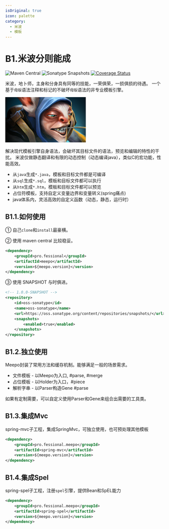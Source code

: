 ```yaml
---
isOriginal: true
icon: palette
category:
  - 米波
  - 模板
---
```


# B1.米波分则能成

![Maven Central](https://img.shields.io/maven-central/v/pro.fessional/meepo?color=00DD00)
![Sonatype Snapshots](https://img.shields.io/nexus/s/pro.fessional/meepo?server=https%3A%2F%2Foss.sonatype.org)
[![Coverage Status](https://coveralls.io/repos/github/trydofor/professional-meepo/badge.svg)](https://coveralls.io/github/trydofor/professional-meepo)

米波，地卜师，主身和分身具有同等的技能，一荣俱荣，一损俱损的待遇。
一个基于`母版`语法注释和标记的不破坏`母版`语法的非专业模板引擎。

![meepo](/meepo_icon.png)

解决现代模板引擎自身语法，会破坏其目标文件的语法，预览和编辑的特性的干扰。
米波仅做静态翻译和有限的动态控制（动态编译java），类似C的宏功能，性能高效。

* 从`java`生成`*.java`，模板和目标文件都是可编译
* 从`sql`生成`*.sql`，模板和目标文件都可以执行
* 从`htm`生成`*.htm`，模板和目标文件都可以预览
* 占位符模板，支持自定义变量边界和变量转义(spring痛点)
* java体系内，灵活高效的自定义函数（动态，静态，运行时）

## B1.1.如何使用

① 自己`clone`和`install`最豪横。

② 使用 maven central 比较稳妥。

```xml
<dependency>
    <groupId>pro.fessional</groupId>
    <artifactId>meepo</artifactId>
    <version>${meepo.version}</version>
</dependency>
```

③ 使用 SNAPSHOT 与时俱进。

```xml
<!-- 1.0.0-SNAPSHOT -->
<repository>
    <id>oss-sonatype</id>
    <name>oss-sonatype</name>
    <url>https://oss.sonatype.org/content/repositories/snapshots/</url>
    <snapshots>
        <enabled>true</enabled>
    </snapshots>
</repository>
```

## B1.2.独立使用

Meepo封装了常用方法和缓存机制。能够满足一般的场景需求。

* 文件模板 - 以Meepo为入口, #parse, #merge
* 占位模板 - 以Holder为入口，#piece
* 解析字串 - 以Parser构造Gene #parse

如果有定制需要，可以自定义使用Parser和Gene来组合出需要的工具类。

## B1.3.集成Mvc

spring-mvc子工程，集成SpringMvc，可独立使用，也可预处理其他模板

```xml
<dependency>
    <groupId>pro.fessional.meepo</groupId>
    <artifactId>spring-mvc</artifactId>
    <version>${meepo.version}</version>
</dependency>
```

## B1.4.集成Spel

spring-spel子工程，注册`spel`引擎，提供Bean和SpEL能力

```xml
<dependency>
    <groupId>pro.fessional.meepo</groupId>
    <artifactId>spring-spel</artifactId>
    <version>${meepo.version}</version>
</dependency>
```
